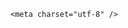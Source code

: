 <!DOCTYPE html>
<html lang="zh-CN">

<head>
    
<title>印度称摧毁巴基斯坦第二大城市防空系统，真实情况如何？巴方防空能力怎么样？_腾讯新闻</title>
<meta name="keywords" content="防空系统,巴基斯坦_军事,印度_军事,巴基斯坦,拉合尔,印度,导弹,战斗机,防空,无人机">
<meta name="description" content="每经编辑：黄胜央视新闻消息，当地时间8日下午，印度公共信息局发布公告称，7日夜间至8日，巴基斯坦试图使用无人机和导弹攻击印度北部和西部的军事目标，这些进攻已被印方拦截，部分武器残骸在被证明是巴方攻击地点处被找到。公告称，8日上午，印度武装部队以同等范围和强度打击了巴基斯坦多处防空雷达和系统，这是对巴基斯...">
<meta name="author" content="腾讯网">
<meta name="copyright" content="Copyright 1998 - 2025 Tencent. All Rights Reserved">
<meta property="og:type" content="news" />

<meta property="og:title" content="印度称摧毁巴基斯坦第二大城市防空系统，真实情况如何？巴方防空能力怎么样？_腾讯新闻" />
<meta property="og:description" content="每经编辑：黄胜央视新闻消息，当地时间8日下午，印度公共信息局发布公告称，7日夜间至8日，巴基斯坦试图使用无人机和导弹攻击印度北部和西部的军事目标，这些进攻已被印方拦截，部分武器残骸在被证明是巴方攻击地点处被找到。公告称，8日上午，印度武装部队以同等范围和强度打击了巴基斯坦多处防空雷达和系统，这是对巴基斯..." />
<meta property="og:url" content="https://news.qq.com/rain/a/20250509Q020SW00" />
<meta property="og:image" content="https://inews.gtimg.com/news_ls/OWovdQTGAv1adtu0487Ofq46_SUNSDEQ8O1cweHLYyosEAA_640330/0" />
<meta property="article:author" content="" />
<meta property="article:published_time" content="2025-05-09 22:56:32" />
<meta property="category" content="" />

    <meta charset="utf-8" />
<meta http-equiv="X-UA-Compatible" content="IE=Edge" />
<meta name="viewport" content="width=device-width, initial-scale=1, shrink-to-fit=no" />
<link rel="dns-prefetch" href="mat1.gtimg.com">
<link rel="dns-prefetch" href="i.news.qq.com">
<link rel="shortcut icon" href="https://mat1.gtimg.com/qqcdn/qqindex2021/favicon.ico">
<script nomodule="true" src="https://mat1.gtimg.com/qqcdn/qqindex2021/common-static/20240515201444/core3-37-1.min.js"></script>
<script>
  try {
    if (!window.IntersectionObserver) {
      var observerScript = document.createElement('script');
      observerScript.src = "https://mat1.gtimg.com/qqcdn/qqindex2021/common-static/20241024141058/intersection-observer-polyfill.js";
      document.head.appendChild(observerScript);
    }
  } catch (error) {}
</script>

<script>
  try {
    if (!Element.prototype.scrollTo) {
      var scrollScript = document.createElement('script');
      scrollScript.src = "https://mat1.gtimg.com/qqcdn/qqindex2021/common-static/20241025153001/scroll-behavior-polyfill.js";
      document.head.appendChild(scrollScript);
    }
  } catch (error) {}
</script>
<script>
  try {
    if ('scrollRestoration' in window.history) {
      window.history.scrollRestoration = 'manual';
    }
    window.isPcClient = Boolean(window.electron) && (
      window.navigator.userAgent.indexOf('pc-client') > 0 ||
      window.navigator.userAgent.indexOf('TencentNews') > 0
    );
  } catch {}
</script>
<script>
  try {
    if (window.isPcClient) {
      var bodyStyle = document.createElement('style');
      bodyStyle.innerText = 'body{ zoom: 0.95 }';
      document.head.appendChild(bodyStyle);
    }
  } catch {}
</script>
<script>
  window.DATA = {"FadCid":"","commentid":"","detail_entry":{"is_orignal":1,"orignal_entry":1},"extra_property":{"FeedbackDetailDisableInsert":0,"zanSkinType":""},"forbidCommentUpDown":0,"iNewsRecommendLevel":1,"all_long_pic":1,"emojiSwitch":1,"relate_extend_infos":{"longTitle":"印度：已摧毁拉合尔的防空系统！巴基斯坦：击落超25架印度无人机！美国领事馆发布重要消息","title":"印度：已摧毁拉合尔的防空系统！巴基斯坦：击落超25架印度无人机！美国领事馆发布重要消息","url":"http://view.inews.qq.com/a/20250508A07OBD00","abstract":"每经编辑：黄胜央视新闻消息，当地时间8日下午，印度公共信息局发布公告称，7日夜间至8日，巴基斯坦试图使用无人机和导弹攻击印度北部和西部的军事目标，这些进攻已被印方拦截，部分武器残骸在被证明是巴方攻击地点处被找到。公告称，8日上午，印度武装部队以同等范围和强度打击了巴基斯坦多处防空雷达和系统，这是对巴基斯...","id":"20250508A07OBD00","imgURL":"https://inews.gtimg.com/om_ls/ODkdqPFSnFnFHsQR5rcumv8ZiHH3CGYvS95hdB2I3xxTUAA_640330/0","imgURLSmall":"https://inews.gtimg.com/om_ls/ODkdqPFSnFnFHsQR5rcumv8ZiHH3CGYvS95hdB2I3xxTUAA_150120/0"},"time":"2025-05-09 08:32:06","url":"https://view.inews.qq.com/a/20250509Q020SW00","content":null,"already_answer":false,"title":"印度称摧毁巴基斯坦第二大城市防空系统，真实情况如何？巴方防空能力怎么样？","adInfo":{"openAdsComment":1,"openAdsPhotos":1,"openAdsText":1,"openRelatedNewsAd":1,"openAds":1},"card":{"uin":"ecbe89d289b6198c7996f16538ebc224f9","vip_place":"left","cpLevel":2,"liveInfo":{},"desc":"腾讯新闻问答课代表，结合当下热点新闻和网友热议，发现好问题，期待好回答。","msgEntry":1,"update_frequency":"1970-01-01 08:00:00","vip_type":"30012","suid":"8QMc339d5IQeuTzY5QN3","chlid":"22983986","vip_desc":"腾讯新闻问答课代表官方账号","vip_icon_night":"http://inews.gtimg.com/newsapp_ls/0/14876052067/0","vip_type_new":"30012","chlname":"问答课代表","icon":"https://inews.gtimg.com/om_ls/OPBO91JgEbYG-O62jC2hCRA_yoydsA8oEANb87pxgNxKgAA_200200/0","vip_icon":"http://inews.gtimg.com/newsapp_ls/0/14876051701/0"},"closeCommentBanner":0,"intro":"","likeInfo":0,"questionInfo":{"title":"印度称摧毁巴基斯坦第二大城市防空系统，真实情况如何？巴方防空能力怎么样？","url":"http://view.inews.qq.com/a/20250509Q020SW00","abstract":"","id":"20250509Q020SW00","longtitle":"印度称摧毁巴基斯坦第二大城市防空系统，真实情况如何？","question_short_title":"印度称摧毁巴基斯坦第二大城市防空系统，真实情况如何？巴方防空能力怎么样？","relate_extend_infos":[{"id":"20250508A07OBD00","longtitle":"印度：已摧毁拉合尔的防空系统！巴基斯坦：击落超25架印度无人机！美国领事馆发布重要消息","picShowType":"90092","thumbnails_qqnews":["https://inews.gtimg.com/om_ls/ODkdqPFSnFnFHsQR5rcumv8ZiHH3CGYvS95hdB2I3xxTUAA_294195/0"],"title":"印度：已摧毁拉合尔的防空系统！巴基斯坦：击落超25架印度无人机！美国领事馆发布重要消息","url":"https://view.inews.qq.com/a/20250508A07OBD00","abstract":"每经编辑：黄胜央视新闻消息，当地时间8日下午，印度公共信息局发布公告称，7日夜间至8日，巴基斯坦试图使用无人机和导弹攻击印度北部和西部的军事目标，这些进攻已被印方拦截，部分武器残骸在被证明是巴方攻击地点处被找到。公告称，8日上午，印度武装部队以同等范围和强度打击了巴基斯坦多处防空雷达和系统，这是对巴基斯...","articletype":"0"}],"thumbnails_qqnews":["https://inews.gtimg.com/om_ls/O9z7MwD1aUXQboKCInuiEUldhya6woWMFGn6c9gOK5CLwAA_294195/0"]},"ret":0,"ai_switch":true,"channelEntryJumpType":1,"question_id":"","shareImg":"https://inews.gtimg.com/om_ls/O9z7MwD1aUXQboKCInuiEUldhya6woWMFGn6c9gOK5CLwAA_870492/0","self_declare":{"declare":"个人观点，仅供参考"},"content_words_num":33,"disableDeclare":1,"emojiRelatedSwitch":1,"enableDiffusion":1,"is_deleted":0,"news_app_recommend_status":4,"news_update_time":1746803309,"abstract":"","attribute":{},"categoryrray":{"category_id":"85","sub_category_id":"745"},"copyright_share":"本文来自腾讯新闻客户端创作者，不代表腾讯新闻的观点和立场。","id":"20250509Q020SW00","isSensitive":0,"remarks":"","answer_num":3,"article_category":"85","atype":232,"copyright_wording_share":"免责声明","final_declare":["个人观点，仅供参考"],"safe_cntl":{"close_all_rel":0,"close_global_news_sis":0,"close_all_favorite":0,"close_all_emoticon_comment":0,"close_comment_dislike":0,"close_relate_thing":0,"close_share_pull":0,"emoticon_comment_mode":0,"close_all_ad":0},"shareDesc":"腾讯新闻","surl":"https://view.inews.qq.com/a/20250509Q020SW00","cms_id":"20250509Q020SW00","articleId":"20250509Q0409Y00","article_type":232,"tags":"","desc":"每经编辑：黄胜央视新闻消息，当地时间8日下午，印度公共信息局发布公告称，7日夜间至8日，巴基斯坦试图使用无人机和导弹攻击印度北部和西部的军事目标，这些进攻已被印方拦截，部分武器残骸在被证明是巴方攻击地点处被找到。公告称，8日上午，印度武装部队以同等范围和强度打击了巴基斯坦多处防空雷达和系统，这是对巴基斯...","videoArr":[]};
</script>
<script>
  window.channelInfo = {"channelConfig":{"channelNav":[{"_auto_id":"1","active_alien_img":"","alien_img":"","channel_id":"news_news_home","is_local":"0","link":"https://www.qq.com","name_cn":"首页","name_en":"home"},{"_auto_id":"2","active_alien_img":"","alien_img":"","channel_id":"news_news_top","is_local":"0","link":"","name_cn":"要闻","name_en":"news"},{"_auto_id":"4","active_alien_img":"","alien_img":"","channel_id":"news_news_bj","is_local":"1","link":"","name_cn":"北京","name_en":"bj"},{"_auto_id":"5","active_alien_img":"","alien_img":"","channel_id":"news_news_finance","is_local":"0","link":"","name_cn":"财经","name_en":"finance"},{"_auto_id":"6","active_alien_img":"","alien_img":"","channel_id":"news_news_tech","is_local":"0","link":"","name_cn":"科技","name_en":"tech"},{"_auto_id":"7","active_alien_img":"","alien_img":"","channel_id":"tv","is_local":"0","link":"https://v.qq.com/channel/tv/?ptag=qqnews","name_cn":"电视剧","name_en":"tv"},{"_auto_id":"8","active_alien_img":"","alien_img":"","channel_id":"news_news_qa","is_local":"0","link":"","name_cn":"热问","name_en":"qa"},{"_auto_id":"9","active_alien_img":"","alien_img":"","channel_id":"news_news_ent","is_local":"0","link":"","name_cn":"娱乐","name_en":"ent"},{"_auto_id":"10","active_alien_img":"","alien_img":"","channel_id":"variety","is_local":"0","link":"https://v.qq.com/channel/variety/?ptag=qqnews","name_cn":"综艺","name_en":"variety"},{"_auto_id":"11","active_alien_img":"","alien_img":"","channel_id":"news_news_sports","is_local":"0","link":"","name_cn":"体育","name_en":"sports"},{"_auto_id":"13","active_alien_img":"","alien_img":"","channel_id":"news_news_nba","is_local":"0","link":"","name_cn":"NBA","name_en":"nba"},{"_auto_id":"14","active_alien_img":"","alien_img":"","channel_id":"news_news_world","is_local":"0","link":"","name_cn":"国际","name_en":"world"},{"_auto_id":"15","active_alien_img":"","alien_img":"","channel_id":"news_news_mil","is_local":"0","link":"","name_cn":"军事","name_en":"milite"},{"_auto_id":"16","active_alien_img":"","alien_img":"","channel_id":"news_news_auto","is_local":"0","link":"","name_cn":"汽车","name_en":"auto"},{"_auto_id":"17","active_alien_img":"","alien_img":"","channel_id":"news_news_house","is_local":"0","link":"","name_cn":"房产","name_en":"house"},{"_auto_id":"18","active_alien_img":"","alien_img":"","channel_id":"news_news_edu","is_local":"0","link":"","name_cn":"教育","name_en":"edu"},{"_auto_id":"19","active_alien_img":"","alien_img":"","channel_id":"news_news_antip","is_local":"0","link":"","name_cn":"健康","name_en":"health"},{"_auto_id":"20","active_alien_img":"","alien_img":"","channel_id":"news_news_video","is_local":"0","link":"","name_cn":"视频","name_en":"video"},{"_auto_id":"21","active_alien_img":"","alien_img":"","channel_id":"news_news_game","is_local":"0","link":"","name_cn":"游戏","name_en":"games"},{"_auto_id":"22","active_alien_img":"","alien_img":"","channel_id":"news_news_nchupin","is_local":"0","link":"","name_cn":"眼界","name_en":"chupin"},{"_auto_id":"24","active_alien_img":"","alien_img":"","channel_id":"news_news_football","is_local":"0","link":"","name_cn":"足球","name_en":"football"},{"_auto_id":"25","active_alien_img":"","alien_img":"","channel_id":"news_news_kepu","is_local":"0","link":"","name_cn":"科学","name_en":"kepu"},{"_auto_id":"26","active_alien_img":"","alien_img":"","channel_id":"news_news_digi","is_local":"0","link":"","name_cn":"数码","name_en":"digi"},{"_auto_id":"28","active_alien_img":"","alien_img":"","channel_id":"ymzx","is_local":"0","link":"https://gamer.qq.com/v2/cloudgame/game/96897?ichannel=txxwpc0Ftxxwpc1","name_cn":"元梦之星","name_en":"news_news_ymzx"},{"_auto_id":"31","active_alien_img":"","alien_img":"","channel_id":"movie","is_local":"0","link":"https://v.qq.com/channel/movie/?ptag=qqnews","name_cn":"电影","name_en":"movie"},{"_auto_id":"32","active_alien_img":"","alien_img":"","channel_id":"news_news_esport","is_local":"0","link":"","name_cn":"电竞","name_en":"esport"},{"_auto_id":"34","active_alien_img":"","alien_img":"","channel_id":"news_news_history","is_local":"0","link":"","name_cn":"历史","name_en":"history"},{"_auto_id":"35","active_alien_img":"","alien_img":"","channel_id":"news_news_baby","is_local":"0","link":"","name_cn":"育儿","name_en":"baby"},{"_auto_id":"36","active_alien_img":"","alien_img":"","channel_id":"hbjy","is_local":"0","link":"https://gp.qq.com/act/a20250421mnqlx/news.shtml","name_cn":"和平精英","name_en":"news_news_hbjy"},{"_auto_id":"37","active_alien_img":"","alien_img":"","channel_id":"cloud_gamer","is_local":"0","link":"https://gamer.qq.com/?ichannel=txxwpc0Ftxxwpc1","name_cn":"云游戏","name_en":"cloud_gamer"},{"_auto_id":"38","active_alien_img":"","alien_img":"","channel_id":"news_news_lic","is_local":"0","link":"","name_cn":"理财","name_en":"finance_licai"},{"_auto_id":"39","active_alien_img":"","alien_img":"","channel_id":"news_news_istock","is_local":"0","link":"","name_cn":"股票","name_en":"finance_stock"},{"_auto_id":"40","active_alien_img":"","alien_img":"","channel_id":"ren_min_shi_pin","is_local":"0","link":"https://news.qq.com/omn/author/8QMd3Hld74cbujbY?tab=om_video","name_cn":"人民视频","name_en":"ren_min_shi_pin"},{"_auto_id":"41","active_alien_img":"","alien_img":"","channel_id":"news_news_weather","is_local":"0","link":"https://tianqi.qq.com/index.htm","name_cn":"天气","name_en":"weather"}]}};
</script>
<script>
  window.articleConfig = {"rightConfig":[{"_auto_id":"1","category_key":"default","modules":"{\"moduleList\":[{\"title\":\"精选视频\",\"id\":\"video_album\",\"videoType\":\"tag\",\"videoId\":\"aUepxrtchGM=\"},{\"title\":\"下载条\",\"id\":\"download_banner\",\"isSticky\":1},{\"title\":\"热点榜\",\"id\":\"hot_rank_list\",\"isSticky\":1},{\"title\":\"广告推广\",\"id\":\"ssp_ad_module\",\"category\":\"ad_ssp\",\"loid\":\"109\",\"isSticky\":1}]}"}],"tonglanAdConfig":[],"bottomConfig":[],"videoAdConfig":[],"rightGameConfig":[]};
</script>
<script src="https://mat1.gtimg.com/www/js/emonitor/custom_ed041a23.js" charset="utf-8"></script>
<script>
  try {
    window.emonitorIns = emonitor.create({
      name: 'newsqq_quesionArticle',
      atta: {
        name: 'newsqq',
      },
      mode: '007',
    });
  } catch (err) {
    console.warn(err);
  }
</script>
<link href="https://mat1.gtimg.com/qqcdn/qqindex2021/common-static/hel/qqnews-pc-dc_20250509063039/static/css/qa.css" rel="stylesheet">

<script>window.__HEL_PRESET_META__={"qqnews-pc-components":{"app":{"id":1366,"name":"qqnews-pc-components","app_group_name":"qqnews-pc-components","proj_ver":{"map":{},"utime":0},"online_version":"qqnews-pc-components_20250306025658","build_version":"qqnews-pc-components_20250509062829","update_at":"2025-05-09T10:29:21.000Z","desc":"set by [init], from container [formal.pc.dc.tj100992] worker [0]"},"version":{"sub_app_name":"qqnews-pc-components","sub_app_version":"qqnews-pc-components_20250509062829","src_map":{"webDirPath":"https://mat1.gtimg.com/qqcdn/qqindex2021/common-static/hel/qqnews-pc-components_20250509062829","htmlIndexSrc":"https://mat1.gtimg.com/qqcdn/qqindex2021/common-static/hel/qqnews-pc-components_20250509062829/index.html","extractMode":"all","iframeSrc":"","chunkCssSrcList":["https://mat1.gtimg.com/qqcdn/qqindex2021/common-static/hel/qqnews-pc-components_20250509062829/static/css/index.css"],"chunkJsSrcList":["https://mat1.gtimg.com/qqcdn/qqindex2021/common-static/hel/qqnews-pc-components_20250509062829/static/js/index.js"],"staticCssSrcList":[],"staticJsSrcList":["https://mat1.gtimg.com/qqcdn/qqindex2021/static/20231212123233/react.production.min.js","https://mat1.gtimg.com/qqcdn/qqindex2021/static/20231212123233/react-dom.production.min.js","https://mat1.gtimg.com/qqcdn/qqindex2021/common-static/hel/hel-base-v16.js"],"relativeCssSrcList":[],"relativeJsSrcList":[],"privCssSrcList":[],"srvModSrcList":[],"headAssetList":[{"tag":"staticScript","append":false,"attrs":{"src":"https://mat1.gtimg.com/qqcdn/qqindex2021/static/20231212123233/react.production.min.js"}},{"tag":"staticScript","append":false,"attrs":{"src":"https://mat1.gtimg.com/qqcdn/qqindex2021/static/20231212123233/react-dom.production.min.js"}},{"tag":"staticScript","append":false,"attrs":{"src":"https://mat1.gtimg.com/qqcdn/qqindex2021/common-static/hel/hel-base-v16.js"}},{"tag":"script","append":true,"attrs":{"src":"https://mat1.gtimg.com/qqcdn/qqindex2021/common-static/hel/qqnews-pc-components_20250509062829/static/js/index.js","defer":""}},{"tag":"link","append":true,"attrs":{"href":"https://mat1.gtimg.com/qqcdn/qqindex2021/common-static/hel/qqnews-pc-components_20250509062829/static/css/index.css","rel":"stylesheet"}}],"bodyAssetList":[]},"update_at":"2025-05-09T10:29:20.000Z","create_at":"2025-05-09T10:29:20.000Z","_worker_id":"0","_is_backup":true}}}</script>
<script>window.__VIEW_PATH__="question.ejs";</script>
</head>

<body id="dc-question-body">
  <div id="root"></div>
    <iframe style="display: none;" src="https://i.news.qq.com/web_backend/getWebPacUid"></iframe>
<script src="https://mat1.gtimg.com/qqcdn/qqindex2021/common-static/20240805160928/react.production.min.js"></script>
<script src="https://mat1.gtimg.com/qqcdn/qqindex2021/common-static/20240805160928/react-dom.production.min.js"></script>
<script src="https://mat1.gtimg.com/qqcdn/qqindex2021/common-static/20241018171503/universal-report.min.js"></script>
<script defer type="text/javascript" src="https://mat1.gtimg.com/qqcdn/qqindex2021/libs/barrier/aria.js?appid=9327b8b06379d9d1728bbfbe2025ef9c" charset="utf-8"></script>
<script defer src="https://t.captcha.qq.com/TCaptcha.js"></script>
<script>document.cookie="hel_err=;path=/;";</script>
<script src="https://mat1.gtimg.com/qqcdn/qqindex2021/common-static/hel/hel-base-v16.js"></script>
<script src="https://mat1.gtimg.com/qqcdn/qqindex2021/common-static/hel/qqnews-pc-hel-entry_20250117174052/static/js/index.js"></script>
<link rel="preload" href="https://mat1.gtimg.com/qqcdn/qqindex2021/common-static/hel/qqnews-pc-dc_20250509063039/static/js/qa.js" as="script">
<link rel="preload" href="https://mat1.gtimg.com/qqcdn/qqindex2021/common-static/hel/qqnews-pc-components_20250509062829/static/js/index.js" as="script">
<script>window.loadProject("https://mat1.gtimg.com/qqcdn/qqindex2021/common-static/hel/qqnews-pc-dc_20250509063039/static/js/qa.js");</script>
<iframe id="videoFrame" style="display: none;" src="https://video.qq.com/cookie/sync_qqnews.html"></iframe>
</body>

</html>

